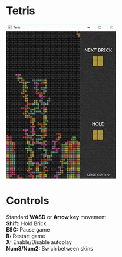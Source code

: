 # Tetris
![Game preivew](preview.gif)

# Controls
Standard **WASD** or **Arrow key** movement\
**Shift:** Hold Brick\
**ESC:** Pause game\
**R:** Restart game\
**X:**  Enable/Disable autoplay\
**Num8/Num2:** Swich between skins
